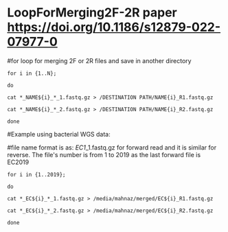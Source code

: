 # LoopForMerging2F-2R paper https://doi.org/10.1186/s12879-022-07977-0

#for loop for merging 2F or 2R files and save in another directory



    for i in {1..N};

    do

    cat *_NAME${i}_*_1.fastq.gz > /DESTINATION PATH/NAME{i}_R1.fastq.gz

    cat *_NAME${i}_*_2.fastq.gz > /DESTINATION PATH/NAME{i}_R2.fastq.gz

    done


#Example using bacterial WGS data: 

#file name format is as: *_EC1_*_1.fastq.gz for forward read and it is similar for reverse. The file's number is from 1 to 2019 as the last forward file is EC2019

    for i in {1..2019};

    do

    cat *_EC${i}_*_1.fastq.gz > /media/mahnaz/merged/EC${i}_R1.fastq.gz

    cat *_EC${i}_*_2.fastq.gz > /media/mahnaz/merged/EC${i}_R2.fastq.gz

    done
